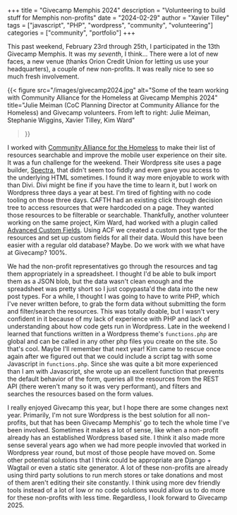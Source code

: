 +++
title = "Givecamp Memphis 2024"
description = "Volunteering to build stuff for Memphis non-profits"
date = "2024-02-29"
author = "Xavier Tilley"
tags = ["javascript", "PHP", "wordpress", "community", "volunteering"]
categories = ["community", "portfolio"]
+++

This past weekend, February 23rd through 25th, I participated in the 13th Givecamp Memphis. It was my _seventh_, I think... There were a lot of new faces, a new venue (thanks Orion Credit Union for letting us use your headquarters), a couple of new non-profits. It was really nice to see so much fresh involvement.

{{< figure src="/images/givecamp2024.jpg"
  alt="Some of the team working with Community Alliance for the Homeless at Givecamp Memphis 2024"
  title="Julie Meiman (CoC Planning Director at Community Alliance for the Homeless) and Givecamp volunteers. From left to right: Julie Meiman, Stephanie Wiggins, Xavier Tilley, Kim Ward"
>}}

I worked with [Community Alliance for the Homeless](https://www.cafth.org/) to make their list of resources searchable and improve the mobile user experience on their site. It was a fun challenge for the weekend. Their Wordpress site uses a page builder, [Spectra](https://wpspectra.com/), that didn't seem too fiddly and even gave you access to the underlying HTML sometimes. I found it way more enjoyable to work with than Divi. Divi might be fine if you have the time to learn it, but I work on Wordpress three days a year at best. I'm tired of fighting with no code tooling on those three days. CAFTH had an existing click through decision tree to access resources that were hardcoded on a page. They wanted those resources to be filterable or searchable. Thankfully, another volunteer working on the same project, Kim Ward, had worked with a plugin called [Advanced Custom Fields](https://www.advancedcustomfields.com/). Using ACF we created a custom post type for the resources and set up custom fields for all their data. Would this have been easier with a regular old database? Maybe. Do we work with we what have at Givecamp? 100%.

We had the non-profit representatives go through the resources and tag them appropriately in a spreadsheet. I thought I'd be able to bulk import them as a JSON blob, but the data wasn't clean enough and the spreadsheet was pretty short so I just copypasta'd the data into the new post types. For a while, I thought I was going to have to write PHP, which I've never written before, to grab the form data without submitting the form and filter/search the resources. This was totally doable, but I wasn't very confident in it because of my lack of experience with PHP and lack of understanding about how code gets run in Wordpress. Late in the weekend I learned that functions written in a Wordpress theme's `functions.php` are global and can be called in any other php files you create on the site. So that's cool. Maybe I'll remember that next year! Kim came to rescue once again after we figured out that we could include a script tag with some Javascript in `functions.php`. Since she was quite a bit more experienced than I am with Javascript, she wrote up an excellent function that prevents the default behavior of the form, queries all the resources from the REST API (there weren't many so it was very performant), and filters and searches the resources based on the form values.

I really enjoyed Givecamp this year, but I hope there are some changes next year. Primarily, I'm not sure Wordpress is the best solution for all non-profits, but that has been Givecamp Memphis' go to tech the whole time I've been involved. Sometimes it makes a lot of sense, like when a non-profit already has an established Wordpress based site. I think it also made more sense several years ago when we had more people invovled that worked in Wordpress year round, but most of those people have moved on. Some other potential solutions that I think could be appropriate are Django + Wagtail or even a static site generator. A lot of these non-profits are already using third party solutions to run merch stores or take donations and most of them aren't editing their site constantly. I think using more dev friendly tools instead of a lot of low or no code solutions would allow us to do more for these non-profits with less time. Regardless, I look forward to Givecamp 2025.